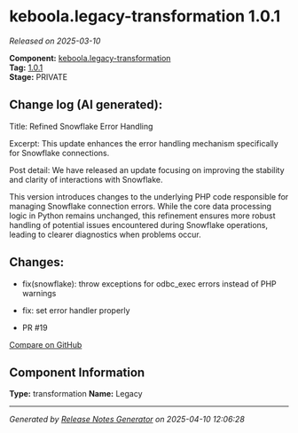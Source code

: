 #  keboola.legacy-transformation 1.0.1

_Released on 2025-03-10_

**Component:** [keboola.legacy-transformation](https://github.com/keboola/legacy-transformation-component)  
**Tag:** [1.0.1](https://github.com/keboola/legacy-transformation-component/releases/tag/1.0.1)  
**Stage:** PRIVATE


## Change log (AI generated):
Title: Refined Snowflake Error Handling

Excerpt: This update enhances the error handling mechanism specifically for Snowflake connections.

Post detail:
We have released an update focusing on improving the stability and clarity of interactions with Snowflake.

This version introduces changes to the underlying PHP code responsible for managing Snowflake connection errors. While the core data processing logic in Python remains unchanged, this refinement ensures more robust handling of potential issues encountered during Snowflake operations, leading to clearer diagnostics when problems occur.



## Changes:



- fix(snowflake): throw exceptions for odbc_exec errors instead of PHP warnings 




- fix: set error handler properly 




- PR #19 



[Compare on GitHub](https://github.com/keboola/legacy-transformation-component/compare/1.0.0...1.0.1)



## Component Information
**Type:** transformation
**Name:** Legacy




---
_Generated by [Release Notes Generator](https://github.com/keboola/release-notes-generator)
on 2025-04-10 12:06:28_